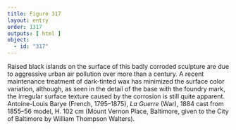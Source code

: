 ```yaml
---
title: Figure 317
layout: entry
order: 1317
outputs: [ html ]
object:
  - id: "317"
---
```


Raised black islands on the surface of this badly corroded sculpture are due to aggressive urban air pollution over more than a century. A recent maintenance treatment of dark-tinted wax has minimized the surface color variation, although, as seen in the detail of the base with the foundry mark, the irregular surface texture caused by the corrosion is still quite apparent. Antoine-Louis Barye (French, 1795–1875), *La Guerre* (War), 1884 cast from 1855–56 model, H. 102 cm (Mount Vernon Place, Baltimore, given to the City of Baltimore by William Thompson Walters).
